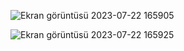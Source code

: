 ![Ekran görüntüsü 2023-07-22 165905](https://github.com/betuloran/SocialMediaProfile/assets/116026974/c7d7e5cd-a93f-4239-9cb6-6b0520abba4f)

![Ekran görüntüsü 2023-07-22 165925](https://github.com/betuloran/SocialMediaProfile/assets/116026974/2ed02d45-fd2b-4ecd-9146-ec08f68e84cb)

